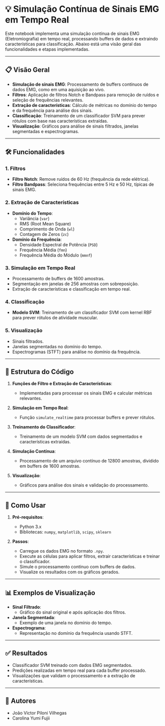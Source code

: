 # 💡 Simulação Contínua de Sinais EMG em Tempo Real

Este notebook implementa uma simulação contínua de sinais EMG (Eletromiografia) em tempo real, processando buffers de dados e extraindo características para classificação. Abaixo está uma visão geral das funcionalidades e etapas implementadas.

---

## 📋 Visão Geral

- **Simulação de sinais EMG**: Processamento de buffers contínuos de dados EMG, como em uma aquisição ao vivo.
- **Filtros**: Aplicação de filtros Notch e Bandpass para remoção de ruídos e seleção de frequências relevantes.
- **Extração de características**: Cálculo de métricas no domínio do tempo e da frequência para análise dos sinais.
- **Classificação**: Treinamento de um classificador SVM para prever rótulos com base nas características extraídas.
- **Visualização**: Gráficos para análise de sinais filtrados, janelas segmentadas e espectrogramas.

---

## 🛠️ Funcionalidades

### 1. **Filtros**
- **Filtro Notch**: Remove ruídos de 60 Hz (frequência da rede elétrica).
- **Filtro Bandpass**: Seleciona frequências entre 5 Hz e 50 Hz, típicas de sinais EMG.

### 2. **Extração de Características**
- **Domínio do Tempo**:
    - Variância (`var`)
    - RMS (Root Mean Square)
    - Comprimento de Onda (`wl`)
    - Contagem de Zeros (`zc`)
- **Domínio da Frequência**:
    - Densidade Espectral de Potência (`PSD`)
    - Frequência Média (`fmn`)
    - Frequência Média do Módulo (`mmnf`)

### 3. **Simulação em Tempo Real**
- Processamento de buffers de 1600 amostras.
- Segmentação em janelas de 256 amostras com sobreposição.
- Extração de características e classificação em tempo real.

### 4. **Classificação**
- **Modelo SVM**: Treinamento de um classificador SVM com kernel RBF para prever rótulos de atividade muscular.

### 5. **Visualização**
- Sinais filtrados.
- Janelas segmentadas no domínio do tempo.
- Espectrogramas (STFT) para análise no domínio da frequência.

---

## 📂 Estrutura do Código

1. **Funções de Filtro e Extração de Características**:
     - Implementadas para processar os sinais EMG e calcular métricas relevantes.

2. **Simulação em Tempo Real**:
     - Função `simulate_realtime` para processar buffers e prever rótulos.

3. **Treinamento do Classificador**:
     - Treinamento de um modelo SVM com dados segmentados e características extraídas.

4. **Simulação Contínua**:
     - Processamento de um arquivo contínuo de 12800 amostras, dividido em buffers de 1600 amostras.

5. **Visualização**:
     - Gráficos para análise dos sinais e validação do processamento.

---

## 🚀 Como Usar

1. **Pré-requisitos**:
     - Python 3.x
     - Bibliotecas: `numpy`, `matplotlib`, `scipy`, `sklearn`

2. **Passos**:
     - Carregue os dados EMG no formato `.npy`.
     - Execute as células para aplicar filtros, extrair características e treinar o classificador.
     - Simule o processamento contínuo com buffers de dados.
     - Visualize os resultados com os gráficos gerados.

---

## 📊 Exemplos de Visualização

- **Sinal Filtrado**:
    - Gráfico do sinal original e após aplicação dos filtros.
- **Janela Segmentada**:
    - Exemplo de uma janela no domínio do tempo.
- **Espectrograma**:
    - Representação no domínio da frequência usando STFT.

---

## ✅ Resultados

- Classificador SVM treinado com dados EMG segmentados.
- Predições realizadas em tempo real para cada buffer processado.
- Visualizações que validam o processamento e a extração de características.
---

## 📧 Autores

- João Victor Piloni Vilhegas
- Carolina Yumi Fujii